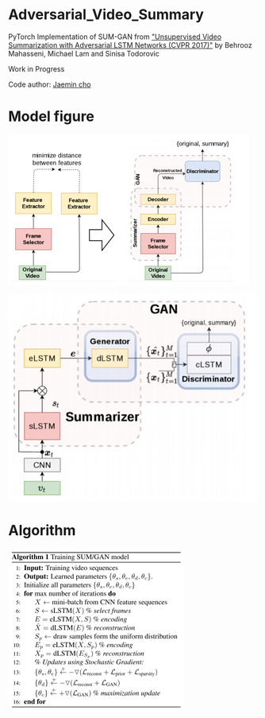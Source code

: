# Adversarial_Video_Summary

PyTorch Implementation of SUM-GAN from ["Unsupervised Video Summarization with Adversarial LSTM Networks  (CVPR 2017)"](http://web.engr.oregonstate.edu/~sinisa/research/publications/cvpr17_summarization.pdf)
by Behrooz Mahasseni, Michael Lam and Sinisa Todorovic

Work in Progress

Code author: [Jaemin cho](https://github.com/j-min)

# Model figure
![Model figure 1](imgs/fig1.png)

![Model figure 2](imgs/fig2.png)

# Algorithm
![Algorithm figure](imgs/fig3.png)
